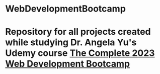 # WebDevelopmentBootcamp
# Repository for all projects created while studying Dr. Angela Yu's Udemy course [The Complete 2023 Web Development Bootcamp](https://pages.github.com/](https://www.udemy.com/course/the-complete-web-development-bootcamp)https://www.udemy.com/course/the-complete-web-development-bootcamp) 
